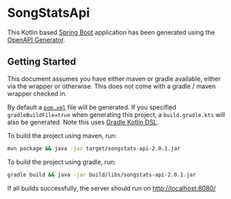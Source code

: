 # SongStatsApi

This Kotlin based [Spring Boot](https://spring.io/projects/spring-boot) application has been generated using the [OpenAPI Generator](https://github.com/OpenAPITools/openapi-generator).

## Getting Started

This document assumes you have either maven or gradle available, either via the wrapper or otherwise. This does not come with a gradle / maven wrapper checked in.

By default a [`pom.xml`](pom.xml) file will be generated. If you specified `gradleBuildFile=true` when generating this project, a `build.gradle.kts` will also be generated. Note this uses [Gradle Kotlin DSL](https://github.com/gradle/kotlin-dsl).

To build the project using maven, run:
```bash
mvn package && java -jar target/songstats-api-2.0.1.jar
```

To build the project using gradle, run:
```bash
gradle build && java -jar build/libs/songstats-api-2.0.1.jar
```

If all builds successfully, the server should run on [http://localhost:8080/](http://localhost:8080/)
